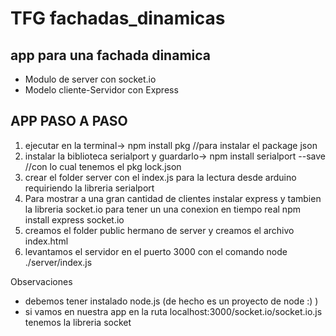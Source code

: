 # TFG fachadas_dinamicas
##  app para una fachada dinamica
* Modulo de server con socket.io
* Modelo cliente-Servidor con Express

## APP PASO A PASO
  1. ejecutar en la terminal-> npm install pkg //para instalar el package json
  2. instalar la biblioteca serialport  y guardarlo-> npm install serialport --save //con lo cual tenemos el pkg lock.json
  3. crear el folder server con el index.js para la lectura desde arduino requiriendo la libreria serialport
  4. Para mostrar a una gran cantidad de clientes instalar express y tambien la libreria socket.io para tener un
  una conexion en tiempo real npm install express socket.io
  5. creamos el folder public hermano de server y creamos el archivo index.html
6. levantamos el servidor en el puerto 3000 con el comando node ./server/index.js

Observaciones
* debemos tener instalado node.js  (de hecho es un proyecto de node :) )
* si vamos en nuestra app en la ruta localhost:3000/socket.io/socket.io.js tenemos la libreria socket
